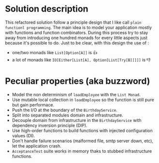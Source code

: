 # Solution description

This refactored solution follow a principle design that I like call `plain functionl programming`. The main idea is to model your application mostly with functions and function combinators. During this process try to stay away from introducing one hundred monads for every little aspects just because it's possible to do. Just to be clear, with this design the use of :

- one/two monads like `List[Option[A]]` is :+1:
- a lot of monads like `IO[Either[List[A], Option[List[Try[B]]]]]` is :-1:

# Peculiar properties (aka buzzword)
- Model the non determinism of `loadEmployee` with the `List Monad`.
- Use mutable local collection in `loadEmployee` so the function is still pure but gain performace.
- Push the I/O at the boundary of the `BirthdayService`.
- Split into separated modules domain and infrastructure.
- Decouple domain from infrastructure in the `BirthdayService` with dependency inversion principle (DIP).
- Use high-order functions to build functions with injected configuration values (DI).
- Don't handle failure scenarios (malformed file, smtp server down, etc), let the application crash.
- `AcceptanceTest` suite works in memory thaks to stubbed infrastructure functions.
